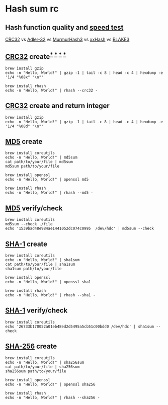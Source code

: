 # Hash sum rc

## Hash function quality and [speed test][]

[CRC32][] vs [Adler-32][] vs [MurmurHash3][] vs [xxHash][] vs [BLAKE3][]

[adler-32]: https://github.com/madler/zlib
[blake3]: https://github.com/blake3-team/blake3
[crc32]: https://en.wikipedia.org/wiki/Cyclic_redundancy_check
[murmurhash3]: https://github.com/aappleby/smhasher
[speed test]: https://github.com/rurban/smhasher
[xxhash]: https://github.com/cyan4973/xxhash

## [CRC32][] create<sup>[*][crc32.online] [*][crc32 demystified] [*][rhash] [*][rhash sf]</sup>

    brew install gzip 
    echo -n "Hello, World!" | gzip -1 | tail -c 8 | head -c 4 | hexdump -e '1/4 "%08x" "\n"'

    brew install rhash
    echo -n "Hello, World!" | rhash --crc32 -

[crc32 demystified]: https://github.com/michaelangel007/crc32
[crc32.online]: https://crc32.online
[rhash sf]: https://rhash.sourceforge.io
[rhash]: https://github.com/rhash/rhash

## [CRC32][] create and return integer

    brew install gzip
    echo -n "Hello, World!" | gzip -1 | tail -c 8 | head -c 4 | hexdump -e '1/4 "%08d" "\n"'

## [MD5][] create

    brew install coreutils
    echo -n "Hello, World!" | md5sum
    cat path/to/your/file | md5sum
    md5sum path/to/your/file

    brew install openssl
    echo -n "Hello, World!" | openssl md5

    brew install rhash
    echo -n "Hello, World!" | rhash --md5 -

[md5]: https://en.wikipedia.org/wiki/MD5

## [MD5][] verify/check

    brew install coreutils
    md5sum --check ./file
    echo '1539bad48e984ae1441052dc074c0995  /dev/hdc' | md5sum --check

## [SHA-1][] create

    brew install coreutils
    echo -n "Hello, World!" | sha1sum
    cat path/to/your/file | sha1sum
    sha1sum path/to/your/file

    brew install openssl
    echo -n "Hello, World!" | openssl sha1

    brew install rhash
    echo -n "Hello, World!" | rhash --sha1 -

[sha-1]: https://en.wikipedia.org/wiki/SHA-1

## [SHA-1][] verify/check

    brew install coreutils
    echo '26733b170052a01eb48ed2d5495a5cb51c00bdd0 /dev/hdc' | sha1sum --check

## [SHA-256][] create

    brew install coreutils
    echo -n "Hello, World!" | sha256sum
    cat path/to/your/file | sha256sum
    sha256sum path/to/your/file

    brew install openssl
    echo -n "Hello, World!" | openssl sha256

    brew install rhash
    echo -n "Hello, World!" | rhash --sha256 -

[sha-256]: https://en.wikipedia.org/wiki/SHA-2
